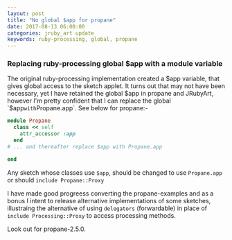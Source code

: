 ```yaml
---
layout: post
title: "No global $app for propane"
date: 2017-08-13 06:00:00
categories: jruby_art update
keywords: ruby-processing, global, propane
---
```


### Replacing ruby-processing global $app with a module variable

The original ruby-processing implementation created a $app variable, that gives global access to the sketch applet. It turns out that may not have been necessary, yet I have retained the global $app in propane and JRubyArt, however I'm pretty confident that I can replace the global `$app` with `Propane.app`. See below for propane:-

```ruby
module Propane
  class << self
    attr_accessor :app
  end
# ... and thereafter replace $app with Propane.app

end
```

Any sketch whose classes use `$app`, should be changed to use `Propane.app` or should `include Propane::Proxy`

I have made good progreess converting the propane-examples and as a bonus I intent to release alternative implementations of some sketches, illustraing the alternative of using `delegators` (forwardable) in place of `include Processing::Proxy` to access processing methods.

Look out for propane-2.5.0.
